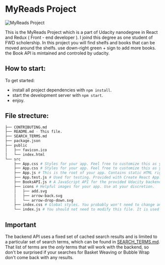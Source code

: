 # MyReads Project

![MyReads Project](https://i.imgur.com/WNeQsnm.gif)


This is the MyReads Project which is a part of Udacity nanodegree in React and Redux ( Front - end developer ). I joind this degree as one student of FWD scholership.
In this project you will find shelfs and books that can be moved around the shelfs.
use down-right green + sign to add more books.
the Book API is mintained and controled by udacity.

## How to start:

To get started\:

* install all project dependencies with `npm install`.
* start the development server with `npm start`.
* enjoy.

## File strecture:
```bash
├── CONTRIBUTING.md
├── README.md - This file.
├── SEARCH_TERMS.md 
├── package.json 
├── public
│   ├── favicon.ico 
│   └── index.html 
└── src
    ├── App.css # Styles for your app. Feel free to customize this as you desire.
    ├── App.css # Styles for your app. Feel free to customize this as you desire.
    ├── App.js # This is the root of your app. Contains static HTML right now.
    ├── App.test.js # Used for testing. Provided with Create React App. Testing is encouraged, but not required.
    ├── BooksAPI.js # A JavaScript API for the provided Udacity backend. Instructions for the methods are below.
    ├── icons # Helpful images for your app. Use at your discretion.
    │   ├── add.svg
    │   ├── arrow-back.svg
    │   └── arrow-drop-down.svg
    ├── index.css # Global styles. You probably won't need to change anything here.
    └── index.js # You should not need to modify this file. It is used for DOM rendering only.
```


## Important
The backend API uses a fixed set of cached search results and is limited to a particular set of search terms, which can be found in [SEARCH_TERMS.md](SEARCH_TERMS.md). That list of terms are the _only_ terms that will work with the backend, so don't be surprised if your searches for Basket Weaving or Bubble Wrap don't come back with any results.
